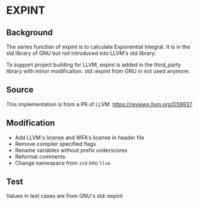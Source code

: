# EXPINT

## Background
The series function of expint is to calculate Exponential Integral. It is in 
the std library of GNU but not introduced into LLVM's std library.

To support project building for LLVM, expint is added in the 
third_party library with minor modification. std::expint from GNU in not used 
anymore.

## Source
This implementation is from a PR of LLVM.
 https://reviews.llvm.org/D59937

## Modification

- Add LLVM's license and WFA's license in header file
- Remove compiler specified flags
- Rename variables without prefix underscores
- Reformat comments
- Change namespace from `std` into `llvm`

## Test

Values in test cases are from GNU's std::expint
